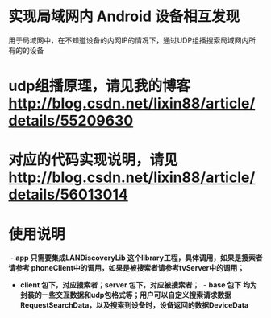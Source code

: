 # 实现局域网内 Android 设备相互发现
用于局域网中，在不知道设备的内网IP的情况下，通过UDP组播搜索局域网内所有的的设备

# udp组播原理，请见我的博客 http://blog.csdn.net/lixin88/article/details/55209630

# 对应的代码实现说明，请见 http://blog.csdn.net/lixin88/article/details/56013014

# 使用说明
  - **app 只需要集成LANDiscoveryLib 这个library工程，具体调用，如果是搜索者请参考 phoneClient中的调用，如果是被搜索者请参考tvServer中的调用；**
  - **client 包下，对应搜索者；server 包下，对应被搜索者；**
  - **base 包下 均为封装的一些交互数据和udp包格式等；用户可以自定义搜索请求数据RequestSearchData，以及搜索到设备时，设备返回的数据DeviceData**
